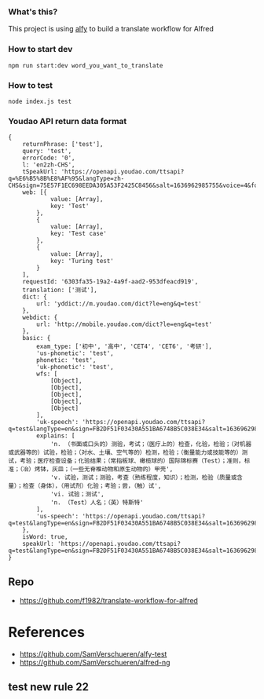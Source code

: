 ### What's this?

This project is using [alfy](https://github.com/sindresorhus/alfy) to build a translate workflow for Alfred 

### How to start dev

`npm run start:dev word_you_want_to_translate`

### How to test

`node index.js test`

### Youdao API return data format

```
{
    returnPhrase: ['test'],
    query: 'test',
    errorCode: '0',
    l: 'en2zh-CHS',
    tSpeakUrl: 'https://openapi.youdao.com/ttsapi?q=%E6%B5%8B%E8%AF%95&langType=zh-CHS&sign=75E57F1EC698EEDA305A53F2425C8456&salt=1636962985755&voice=4&format=mp3&appKey=525100d8f9304067&ttsVoiceStrict=false',
    web: [{
            value: [Array],
            key: 'Test'
        },
        {
            value: [Array],
            key: 'Test case'
        },
        {
            value: [Array],
            key: 'Turing test'
        }
    ],
    requestId: '6303fa35-19a2-4a9f-aad2-953dfeacd919',
    translation: ['测试'],
    dict: {
        url: 'yddict://m.youdao.com/dict?le=eng&q=test'
    },
    webdict: {
        url: 'http://mobile.youdao.com/dict?le=eng&q=test'
    },
    basic: {
        exam_type: ['初中', '高中', 'CET4', 'CET6', '考研'],
        'us-phonetic': 'test',
        phonetic: 'test',
        'uk-phonetic': 'test',
        wfs: [
            [Object],
            [Object],
            [Object],
            [Object],
            [Object]
        ],
        'uk-speech': 'https://openapi.youdao.com/ttsapi?q=test&langType=en&sign=FB2DF51F03430A551BA6748B5C038E34&salt=1636962985755&voice=5&format=mp3&appKey=525100d8f9304067&ttsVoiceStrict=false',
        explains: [
            'n. （书面或口头的）测验，考试；（医疗上的）检查，化验，检验；（对机器或武器等的）试验，检验；（对水、土壤、空气等的）检测，检验；（衡量能力或技能等的）测试，考验；医疗检查设备；化验结果；（常指板球、橄榄球的）国际锦标赛（Test）；准则，标准；（冶）烤钵，灰皿；（一些无脊椎动物和原生动物的）甲壳',
            'v. 试验，测试；测验，考查（熟练程度，知识）；检测，检验（质量或含量）；检查（身体），（用试剂）化验；考验；尝，（触）试',
            'vi. 试验；测试',
            'n. （Test）人名；（英）特斯特'
        ],
        'us-speech': 'https://openapi.youdao.com/ttsapi?q=test&langType=en&sign=FB2DF51F03430A551BA6748B5C038E34&salt=1636962985755&voice=6&format=mp3&appKey=525100d8f9304067&ttsVoiceStrict=false'
    },
    isWord: true,
    speakUrl: 'https://openapi.youdao.com/ttsapi?q=test&langType=en&sign=FB2DF51F03430A551BA6748B5C038E34&salt=1636962985755&voice=4&format=mp3&appKey=525100d8f9304067&ttsVoiceStrict=false'
}
```
## Repo
- https://github.com/f1982/translate-workflow-for-alfred

# References
- https://github.com/SamVerschueren/alfy-test
- https://github.com/SamVerschueren/alfred-ng

## test new rule 22